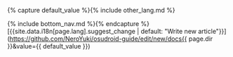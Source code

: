 {% capture default_value %}{\% include other_lang.md \%\}
    
<!-- Add your content here -->

\{\% include bottom_nav.md \%\}{% endcapture %}
[{{site.data.i18n[page.lang].suggest_change | default: "Write new article"}}](https://github.com/NeroYuki/osudroid-guide/edit/new/docs{{ page.dir }}&value={{ default_value }})

